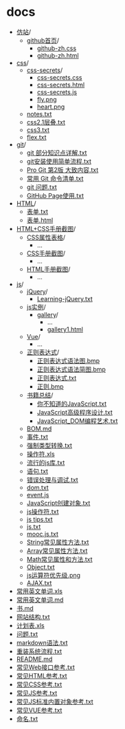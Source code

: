 # docs

- [仿站](仿站/)/
  - [github首页](仿站/github首页/)/
    - [github-zh.css](仿站/github首页/github-zh.css)
    - [github-zh.html](仿站/github首页/github-zh.html)
- [css](css/)/
  - [css-secrets](css/css-secrets/)/
    - [css-secrets.css](css/css-secrets/css-secrets.css)
    - [css-secrets.html](css/css-secrets/css-secrets.html)
    - [css-secrets.js](css/css-secrets/css-secrets.js)
    - [fly.png](css/css-secrets/fly.png)
    - [heart.png](css/css-secrets/heart.png)
  - [notes.txt](css/notes.txt)
  - [css2.1层叠.txt](css/css2.1层叠.txt)
  - [css3.txt](css/css3.txt)
  - [flex.txt](css/flex.txt)
- [git](git/)/
  - [git 部分知识点详解.txt](git/git%20部分知识点详解.txt)
  - [git安装使用简单流程.txt](git/git安装使用简单流程.txt)
  - [Pro Git 第2版 大致内容.txt](git/Pro%20Git%20第2版%20大致内容.txt)
  - [常用 Git 命令清单.txt](git/常用%20Git%20命令清单.txt)
  - [git 问题.txt](git/git%20问题.txt)
  - [GitHub Page使用.txt](GitHub%20Page使用.txt)
- [HTML](HTML/)/
  - [表单.txt](HTML/表单.txt)
  - [表单.html](HTML/表单.html)
- [HTML+CSS手册截图](HTML+CSS手册截图/)/
  - [CSS属性表格](HTML+CSS手册截图/CSS属性表格/)/
    - ...
  - [CSS手册截图](HTML+CSS手册截图/CSS手册截图/)/
    - ...
  - [HTML手册截图](HTML+CSS手册截图/HTML手册截图/)/
    - ...
- [js](js/)/
  - [jQuery](js/jQuery/)/
    - [Learning-jQuery.txt](js/jQuery/Learning-jQuery.txt)
  - [js实例](js/js实例/)/
    - [gallery](js/js实例/gallery/)/
      - ...
      - [gallery1.html](js/js实例/gallery/gallery1.html)
  - [Vue](js/Vue/)/
    - ...
  - [正则表达式](js/正则表达式/)/
    - [正则表达式语法图.bmp](js/正则表达式/正则表达式语法图.bmp)
    - [正则表达式语法简图.bmp](js/正则表达式/正则表达式语法简图.bmp)
    - [正则表达式.txt](js/正则表达式/正则表达式.txt)
    - [正则.bmp](js/正则表达式/正则.bmp)
  - [书籍总结](js/书记总结/)/
    - [你不知道的JavaScript.txt](js/书籍总结/你不知道的JavaScript.txt)
    - [JavaScript高级程序设计.txt](js/书籍总结/JavaScript高级程序设计.txt)
    - [JavaScript_DOM编程艺术.txt](js/书籍总结/JavaScript_DOM编程艺术.txt)
  - [BOM.md](js/BOM.md)
  - [事件.txt](js/事件.txt)
  - [强制类型转换.txt](js/强制类型转换.txt)
  - [操作符.xls](js/操作符.xls)
  - [流行的js库.txt](js/流行的js库.txt)
  - [语句.txt](js/语句.txt)
  - [错误处理与调试.txt](js/错误处理与调试.txt)
  - [dom.txt](js/dom.txt)
  - [event.js](js/event.js)
  - [JavaScript创建对象.txt](js/JavaScript创建对象.txt)
  - [js操作符.txt](js/js操作符.txt)
  - [js tips.txt](js/js%20tips.txt)
  - [js.txt](js/js.txt)
  - [mooc.js.txt](js/mooc.js.txt)
  - [String常见属性方法.txt](js/String常见属性方法.txt)
  - [Array常见属性方法.txt](js/Array常见属性方法.txt)
  - [Math常见属性和方法.txt](js/Math常见属性和方法.txt)
  - [Object.txt](js/Object.txt)
  - [js运算符优先级.png](js/js运算符优先级.png)
  - [AJAX.txt](js/AJAX.txt)
- [常用英文单词.xls](常用英文单词.xls)
- [常用英文单词.md](常用英文单词.md)
- [书.md](书.md)
- [网站结构.txt](网站结构.txt)
- [计划表.xls](计划表.xls)
- [问题.txt](问题.txt)
- [markdown语法.txt](markdown语法.txt)
- [重装系统流程.txt](重装系统流程.txt)
- [README.md](README.md)
- [常见Web接口参考.txt](常见Web接口参考.txt)
- [常见HTML参考.txt](常见HTML参考.txt)
- [常见CSS参考.txt](常见CSS参考.txt)
- [常见JS参考.txt](常见JS参考)
- [常见JS标准内置对象参考.txt](常见JS标准内置对象参考.txt)
- [常见VUE参考.txt](常见VUE参考.txt)
- [命名.txt](命名.txt)